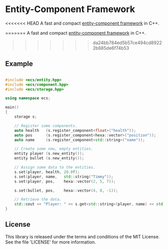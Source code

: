 Entity-Component Framework
==========================

<<<<<<< HEAD
A fast and compact [entity-component framework](http://t-machine.org/index.php/2007/09/03/entity-systems-are-the-future-of-mmog-development-part-1/)
in C++.

=======
A fast and compact [entity-component framework](http://t-machine.org/index.php/2007/09/03/entity-systems-are-the-future-of-mmog-development-part-1/) in C++.
>>>>>>> da24bb784ed5b57ce494cd89222b685de6f74b53

Example
-------

```c++

#include <ecs/entity.hpp>
#include <ecs/component.hpp>
#include <ecs/storage.hpp>

using namespace ecs;

main()
{
    storage s;

    // Register some components.
    auto health   (s.register_component<float>("health"));
    auto pos      (s.register_component<hexa::vector>("position"));
    auto name     (s.register_component<std::string>("name"));

    // Create some new, empty entities.
    entity player (s.new_entity());
    entity bullet (s.new_entity());

    // Assign some data to the entities.
    s.set(player, health, 20.0f);
    s.set(player, name,   std::string("Timmy"));
    s.set(player, pos,    hexa::vector(2, 5, 7));

    s.set(bullet, pos,    hexa::vector(4, 8, -1));

    // Retrieve the data.
    std::cout << "Player: " << s.get<std::string>(player, name) << std::endl;
}
```

License
-------
This library is released under the terms and conditions of the MIT License.
See the file 'LICENSE' for more information.

